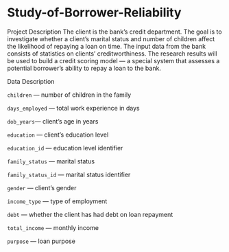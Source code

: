 # Study-of-Borrower-Reliability
Project Description
The client is the bank’s credit department. The goal is to investigate whether a client’s marital status and number of children affect the likelihood of repaying a loan on time. The input data from the bank consists of statistics on clients’ creditworthiness.
The research results will be used to build a credit scoring model — a special system that assesses a potential borrower’s ability to repay a loan to the bank.

Data Description

`children` — number of children in the family

`days_employed` — total work experience in days

`dob_years`— client’s age in years

`education` — client’s education level

`education_id` — education level identifier

`family_status` — marital status

`family_status_id` — marital status identifier

`gender` — client’s gender

`income_type` — type of employment

`debt` — whether the client has had debt on loan repayment

`total_income` — monthly income

`purpose` — loan purpose
